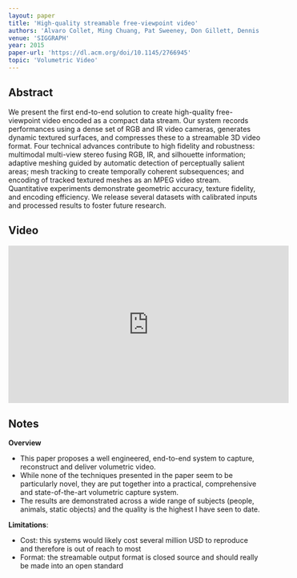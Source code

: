 ```yaml
---
layout: paper
title: 'High-quality streamable free-viewpoint video'
authors: 'Alvaro Collet, Ming Chuang, Pat Sweeney, Don Gillett, Dennis Evseev, David Calabrese, Hugues Hoppe, Adam Kirk, Steve Sullivan'
venue: 'SIGGRAPH'
year: 2015
paper-url: 'https://dl.acm.org/doi/10.1145/2766945'
topic: 'Volumetric Video'
---
```


## Abstract
We present the first end-to-end solution to create high-quality free-viewpoint video encoded as a compact data stream. Our system records performances using a dense set of RGB and IR video cameras, generates dynamic textured surfaces, and compresses these to a streamable 3D video format. Four technical advances contribute to high fidelity and robustness: multimodal multi-view stereo fusing RGB, IR, and silhouette information; adaptive meshing guided by automatic detection of perceptually salient areas; mesh tracking to create temporally coherent subsequences; and encoding of tracked textured meshes as an MPEG video stream. Quantitative experiments demonstrate geometric accuracy, texture fidelity, and encoding efficiency. We release several datasets with calibrated inputs and processed results to foster future research.

## Video

<iframe width="560" height="315" src="https://www.youtube.com/embed/SkJG-uFU2yA" title="YouTube video player" frameborder="0" allow="accelerometer; autoplay; clipboard-write; encrypted-media; gyroscope; picture-in-picture" allowfullscreen></iframe>


## Notes

**Overview**
- This paper proposes a well engineered, end-to-end system to capture, reconstruct and deliver volumetric video.
- While none of the techniques presented in the paper seem to be particularly novel, they are put together into a practical, comprehensive and state-of-the-art volumetric capture system.
- The results are demonstrated across a wide range of subjects (people, animals, static objects) and the quality is the highest I have seen to date.

**Limitations**:
- Cost: this systems would likely cost several million USD to reproduce and therefore is out of reach to most
- Format: the streamable output format is closed source and should really be made into an open standard

